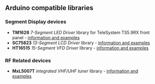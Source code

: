 ## Arduino compatible libraries

### Segment Display devices

- **TM1628** *7-Segment LED Driver* library for TeleSystem TS5.9RX front panel - [information and examples](https://www.onetransistor.eu/2017/06/tm1628-7segment-display-arduino.html)
- **SC75823** *13-Segment LCD Driver* library - [information and examples](https://www.onetransistor.eu/2017/06/sc75823-13-segment-lcd-display-arduino.html)
- **HT16515** *15-Segment VFD Driver* library - [information and examples](https://www.onetransistor.eu/2017/06/fv865nd-ht16515-arduino.html)

### RF Related devices

- **MxL5007T** *integrated VHF/UHF tuner* library - [information and examples](https://www.onetransistor.eu/2014/08/mxl5007t-based-radio.html)

